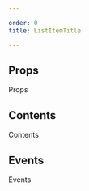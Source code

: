 ```yaml
---

order: 0
title: ListItemTitle

---
```

 
## Props
 
Props
 
## Contents
 
Contents
 
## Events
 
Events
 
